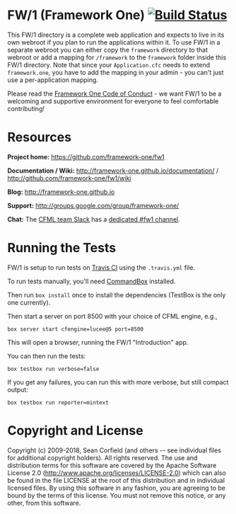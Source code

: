 # FW/1 (Framework One) [![Build Status](https://travis-ci.org/framework-one/fw1.png)](https://travis-ci.org/framework-one/fw1)

This FW/1 directory is a complete web application and expects to live in its own
webroot if you plan to run the applications within it. To use FW/1 in a separate
webroot you can either copy the `framework` directory to that webroot or add a mapping
for `/framework` to the `framework` folder inside this FW/1 directory. Note that since
your `Application.cfc` needs to extend `framework.one`, you have to add the mapping
in your admin - you can't just use a per-application mapping.

Please read the [Framework One Code of Conduct](https://github.com/framework-one/fw1/blob/develop/CODE_OF_CONDUCT.md) - we want FW/1 to be a welcoming and supportive environment for everyone to feel comfortable contributing!

# Resources

**Project home:** https://github.com/framework-one/fw1

**Documentation / Wiki:** http://framework-one.github.io/documentation/ / http://github.com/framework-one/fw1/wiki

**Blog:** http://framework-one.github.io

**Support:** http://groups.google.com/group/framework-one/

**Chat:** The [CFML team Slack](http://cfml-slack.herokuapp.com) has a [dedicated #fw1 channel](https://cfml.slack.com/messages/fw1/).

# Running the Tests

FW/1 is setup to run tests on [Travis CI](https://travis-ci.org/framework-one/fw1) using the `.travis.yml` file.

To run tests manually, you'll need [CommandBox](https://www.ortussolutions.com/products/commandbox) installed.

Then run `box install` once to install the dependencies (TestBox is the only one currently).

Then start a server on port 8500 with your choice of CFML engine, e.g.,

    box server start cfengine=lucee@5 port=8500

This will open a browser, running the FW/1 "Introduction" app.

You can then run the tests:

    box testbox run verbose=false

If you get any failures, you can run this with more verbose, but still compact output:

    box testbox run reporter=mintext

# Copyright and License

Copyright (c) 2009-2018, Sean Corfield (and others -- see individual files for additional copyright holders). All rights reserved.
The use and distribution terms for this software are covered by the Apache Software License 2.0 (http://www.apache.org/licenses/LICENSE-2.0) which can also be found in the file LICENSE at the root of this distribution and in individual licensed files.
By using this software in any fashion, you are agreeing to be bound by the terms of this license. You must not remove this notice, or any other, from this software.
